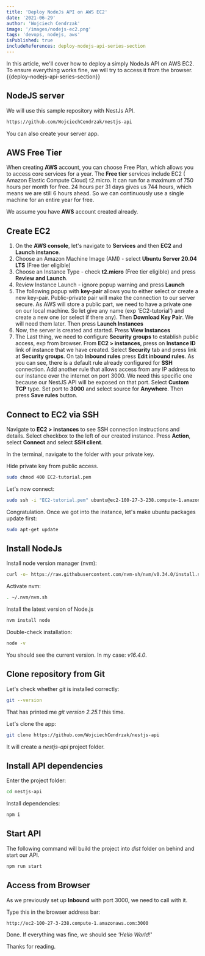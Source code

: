```yaml
---
title: 'Deploy NodeJs API on AWS EC2'
date: '2021-06-29'
author: 'Wojciech Cendrzak'
image: '/images/nodejs-ec2.png'
tags: 'devops, nodejs, aws'
isPublished: true
includeReferences: deploy-nodejs-api-series-section
---
```


In this article, we'll cover how to deploy a simply NodeJs API on AWS EC2. To ensure everything works fine, we will try to access it from the browser.
{{deploy-nodejs-api-series-section}}

## NodeJS server

We will use this sample repository with
NestJs API.

```sh
https://github.com/WojciechCendrzak/nestjs-api
```

You can also create your server app.

## AWS Free Tier

When creating **AWS** account, you can choose Free Plan, which allows you to access core services for a year. The **Free tier** services include EC2 ( Amazon Elastic Compute Cloud) t2.micro. It can run for a maximum of 750 hours per month for free. 24 hours per 31 days gives us 744 hours, which means we are still 6 hours ahead. So we can continuously use a single machine for an entire year for free.

We assume you have **AWS** account created already.

## Create EC2

1. On the **AWS console**, let's navigate to **Services** and then **EC2** and **Launch instance**.
2. Choose an Amazon Machine Image (AMI) - select **Ubuntu Server 20.04 LTS** (Free tier eligible)
3. Choose an Instance Type - check **t2.micro** (Free tier eligible) and press **Review and Launch**.
4. Review Instance Launch - ignore popup warning and press **Launch**
5. The following popup with **key-pair** allows you to either select or create a new key-pair. Public-private pair will make the connection to our server secure. As AWS will store a public part, we need to have a private one on our local machine. So let give any name (exp 'EC2-tutorial') and create a new one (or select if there any). Then **Download Key Pair**. We will need them later. Then press **Launch Instances**
6. Now, the server is created and started. Press **View Instances**
7. The Last thing, we need to configure **Security groups** to establish public access, exp from browser.
   From **EC2 > instances**, press on **Instance ID** link of instance that we have created. Select **Security** tab and press link at **Security groups**. On tab **Inbound rules** press **Edit inbound rules**.
   As you can see, there is a default rule already configured for **SSH** connection.
   Add another rule that allows access from any IP address to our instance over the internet on port 3000. We need this specific one because our NestJS API will be exposed on that port.
   Select **Custom TCP** type. Set port to **3000** and select source for **Anywhere**. Then press **Save rules** button.

## Connect to EC2 via SSH

Navigate to **EC2 > instances** to see SSH connection instructions and details. Select checkbox to the left of our created instance. Press **Action**, select **Connect** and select **SSH client**.

In the terminal, navigate to the folder with your private key.

Hide private key from public access.

```sh
sudo chmod 400 EC2-tutorial.pem
```

Let's now connect:

```sh
sudo ssh -i "EC2-tutorial.pem" ubuntu@ec2-100-27-3-238.compute-1.amazonaws.com
```

Congratulation. Once we got into the instance, let's make ubuntu packages update first:

```sh
sudo apt-get update
```

## Install NodeJs

Install node version manager (nvm):

```sh
curl -o- https://raw.githubusercontent.com/nvm-sh/nvm/v0.34.0/install.sh | bash
```

Activate nvm:

```sh
. ~/.nvm/nvm.sh
```

Install the latest version of Node.js

```sh
nvm install node
```

Double-check installation:

```sh
node -v
```

You should see the current version. In my case: _v16.4.0_.

## Clone repository from Git

Let's check whether _git_ is installed correctly:

```sh
git --version
```

That has printed me _git version 2.25.1_ this time.

Let's clone the app:

```sh
git clone https://github.com/WojciechCendrzak/nestjs-api
```

It will create a _nestjs-api_ project folder.

## Install API dependencies

Enter the project folder:

```sh
cd nestjs-api
```

Install dependencies:

```sh
npm i
```

## Start API

The following command will build the project into _dist_ folder on behind and start our API.

```sh
npm run start
```

## Access from Browser

As we previously set up **Inbound** with port 3000, we need to call with it.

Type this in the browser address bar:

```sh
http://ec2-100-27-3-238.compute-1.amazonaws.com:3000
```

Done. If everything was fine, we should see _'Hello World!'_

Thanks for reading.
